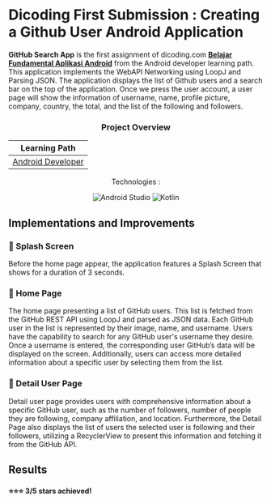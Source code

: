 # Dicoding First Submission : Creating a Github User Android Application
**GitHub Search App** is the first assignment of dicoding.com [**Belajar Fundamental Aplikasi Android**](https://www.dicoding.com/academies/14) from the Android developer learning path. This application implements the WebAPI Networking using LoopJ and Parsing JSON. The application displays the list of Github users and a search bar on the top of the application. Once we press the user account, a user page will show the information of username, name, profile picture, company, country, the total, and the list of the following and followers.

<div align="center">

<h3>Project Overview</h3>
  
| Learning Path           | 
| ------------------------| 
| [Android Developer](https://www.dicoding.com/learningpaths/7)|
<p>Technologies :</p>
<p align="center">
<img src="https://img.shields.io/badge/Android%20Studio-3DDC84?style=for-the-badge&logo=android-studio&logoColor=white" alt="Android Studio"/>
<img src="https://img.shields.io/badge/Kotlin-0095D5?style=for-the-badge&logo=kotlin&logoColor=white" alt="Kotlin"/>
</p>
</div>

## Implementations and Improvements

### 📌 Splash Screen
Before the home page appear, the application features a Splash Screen that shows for a duration of 3 seconds.

### 📌 Home Page 
The home page presenting a list of GitHub users. This list is fetched from the GitHub REST API using LoopJ and parsed as JSON data. Each GitHub user in the list is represented by their image, name, and username. Users have the capability to search for any GitHub user's username they desire. Once a username is entered, the corresponding user GitHub’s data will be displayed on the screen. Additionally, users can access more detailed information about a specific user by selecting them from the list.

### 📌 Detail User Page 
Detail user page provides users with comprehensive information about a specific GitHub user, such as the number of followers, number of people they are following, company affiliation, and location. Furthermore, the Detail Page also displays the list of users the selected user is following and their followers, utilizing a RecyclerView to present this information and fetching it from the GitHub API.

## Results
#### ⭐⭐⭐ 3/5 stars achieved!
